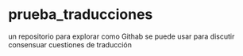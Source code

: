 # prueba_traducciones
un repositorio para explorar como Githab se puede usar para discutir consensuar cuestiones de traducción
